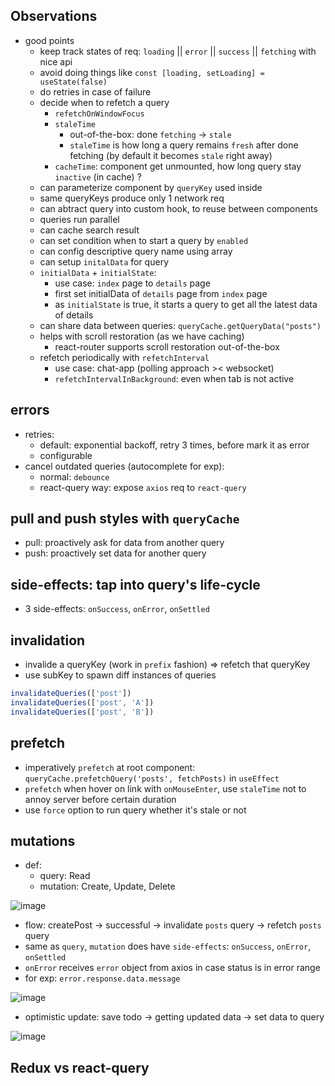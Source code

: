 ## Observations
- good points
  - keep track states of req: `loading` || `error` || `success` || `fetching` with nice api
  - avoid doing things like `const [loading, setLoading] = useState(false)`
  - do retries in case of failure
  - decide when to refetch a query
    - `refetchOnWindowFocus`
    - `staleTime`
      - out-of-the-box: done `fetching` -> `stale`
      - `staleTime` is how long a query remains `fresh` after done fetching (by default it becomes `stale` right away)
    - `cacheTime`: component get unmounted, how long query stay `inactive` (in cache) ?
  - can parameterize component by `queryKey` used inside
  - same queryKeys produce only 1 network req
  - can abtract query into custom hook, to reuse between components
  - queries run parallel
  - can cache search result
  - can set condition when to start a query by `enabled`
  - can config descriptive query name using array
  - can setup `initalData` for query
  - `initialData` + `initialState`:
    - use case: `index` page to `details` page
    - first set initialData of `details` page from `index` page
    - as `initialState` is true, it starts a query to get all the latest data of details
  - can share data between queries: `queryCache.getQueryData("posts")`
  - helps with scroll restoration (as we have caching)
    - react-router supports scroll restoration out-of-the-box
  - refetch periodically with `refetchInterval`
    - use case: chat-app (polling approach >< websocket)
    - `refetchIntervalInBackground`: even when tab is not active
## errors
- retries:
  - default: exponential backoff, retry 3 times, before mark it as error
  - configurable
- cancel outdated queries (autocomplete for exp):
  - normal: `debounce`
  - react-query way: expose `axios` req to `react-query`

## pull and push styles with `queryCache`
- pull: proactively ask for data from another query
- push: proactively set data for another query

## side-effects: tap into query's life-cycle
- 3 side-effects: `onSuccess`, `onError`, `onSettled`

## invalidation
- invalide a queryKey (work in `prefix` fashion) => refetch that queryKey
- use subKey to spawn diff instances of queries
```js
invalidateQueries(['post'])
invalidateQueries(['post', 'A'])
invalidateQueries(['post', 'B'])
```

## prefetch
- imperatively `prefetch` at root component: `queryCache.prefetchQuery('posts', fetchPosts)` in `useEffect`
- `prefetch` when hover on link with `onMouseEnter`, use `staleTime` not to annoy server before certain duration
- use `force` option to run query whether it's stale or not

## mutations
- def:
  - query: Read
  - mutation: Create, Update, Delete

![image](https://user-images.githubusercontent.com/28957748/141688846-17c314d0-a876-422c-9d38-c02dcc154d76.png)

- flow: createPost -> successful -> invalidate `posts` query -> refetch `posts` query
- same as `query`, `mutation` does have `side-effects`: `onSuccess`, `onError`, `onSettled`
- `onError` receives `error` object from axios in case status is in error range
- for exp: `error.response.data.message`

![image](https://user-images.githubusercontent.com/28957748/141689962-227e9957-165b-4c31-89c9-061fcebbc6d0.png)

- optimistic update: save todo -> getting updated data -> set data to query

![image](https://user-images.githubusercontent.com/28957748/141711071-010c8d7e-9f21-48c5-8041-fdee93ee020c.png)


## Redux vs react-query

